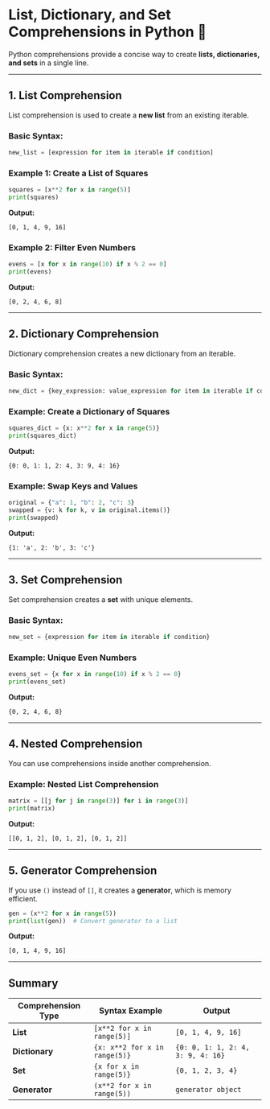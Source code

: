 # **List, Dictionary, and Set Comprehensions in Python** 🚀

Python comprehensions provide a concise way to create **lists, dictionaries, and sets** in a single line.

---

## **1. List Comprehension**
List comprehension is used to create a **new list** from an existing iterable.

### **Basic Syntax:**
```python
new_list = [expression for item in iterable if condition]
```

### **Example 1: Create a List of Squares**
```python
squares = [x**2 for x in range(5)]
print(squares)  
```
**Output:**
```
[0, 1, 4, 9, 16]
```

### **Example 2: Filter Even Numbers**
```python
evens = [x for x in range(10) if x % 2 == 0]
print(evens)
```
**Output:**
```
[0, 2, 4, 6, 8]
```

---

## **2. Dictionary Comprehension**
Dictionary comprehension creates a new dictionary from an iterable.

### **Basic Syntax:**
```python
new_dict = {key_expression: value_expression for item in iterable if condition}
```

### **Example: Create a Dictionary of Squares**
```python
squares_dict = {x: x**2 for x in range(5)}
print(squares_dict)
```
**Output:**
```
{0: 0, 1: 1, 2: 4, 3: 9, 4: 16}
```

### **Example: Swap Keys and Values**
```python
original = {"a": 1, "b": 2, "c": 3}
swapped = {v: k for k, v in original.items()}
print(swapped)
```
**Output:**
```
{1: 'a', 2: 'b', 3: 'c'}
```

---

## **3. Set Comprehension**
Set comprehension creates a **set** with unique elements.

### **Basic Syntax:**
```python
new_set = {expression for item in iterable if condition}
```

### **Example: Unique Even Numbers**
```python
evens_set = {x for x in range(10) if x % 2 == 0}
print(evens_set)
```
**Output:**
```
{0, 2, 4, 6, 8}
```

---

## **4. Nested Comprehension**
You can use comprehensions inside another comprehension.

### **Example: Nested List Comprehension**
```python
matrix = [[j for j in range(3)] for i in range(3)]
print(matrix)
```
**Output:**
```
[[0, 1, 2], [0, 1, 2], [0, 1, 2]]
```

---

## **5. Generator Comprehension**
If you use `()` instead of `[]`, it creates a **generator**, which is memory efficient.

```python
gen = (x**2 for x in range(5))
print(list(gen))  # Convert generator to a list
```
**Output:**
```
[0, 1, 4, 9, 16]
```

---

## **Summary**
| **Comprehension Type** | **Syntax Example** | **Output** |
|----------------|------------------------------|-----------|
| **List** | `[x**2 for x in range(5)]` | `[0, 1, 4, 9, 16]` |
| **Dictionary** | `{x: x**2 for x in range(5)}` | `{0: 0, 1: 1, 2: 4, 3: 9, 4: 16}` |
| **Set** | `{x for x in range(5)}` | `{0, 1, 2, 3, 4}` |
| **Generator** | `(x**2 for x in range(5))` | `generator object` |

